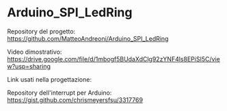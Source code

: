 # Arduino_SPI_LedRing


Repository del progetto: https://github.com/MatteoAndreoni/Arduino_SPI_LedRing


Video dimostrativo: https://drive.google.com/file/d/1mbogf5BUdaXdClg92zYNF4ls8EPiSI5C/view?usp=sharing


Link usati nella progettazione:

Repository dell'interrupt per Arduino: https://gist.github.com/chrismeyersfsu/3317769
